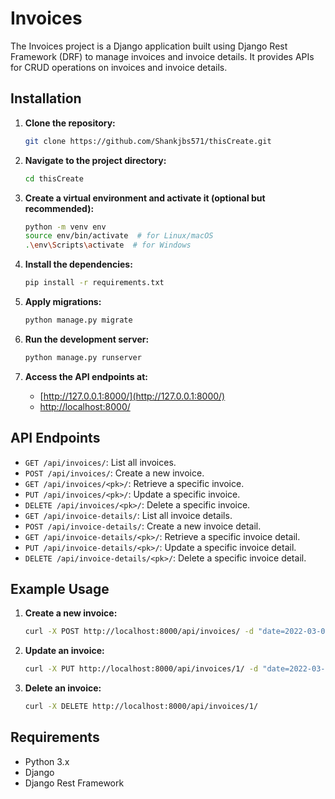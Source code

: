 # Invoices

The Invoices project is a Django application built using Django Rest Framework (DRF) to manage invoices and invoice details. It provides APIs for CRUD operations on invoices and invoice details.

## Installation

1. **Clone the repository:**

    ```bash
    git clone https://github.com/Shankjbs571/thisCreate.git
    ```

2. **Navigate to the project directory:**

    ```bash
    cd thisCreate
    ```

3. **Create a virtual environment and activate it (optional but recommended):**

    ```bash
    python -m venv env
    source env/bin/activate  # for Linux/macOS
    .\env\Scripts\activate  # for Windows
    ```

4. **Install the dependencies:**

    ```bash
    pip install -r requirements.txt
    ```

5. **Apply migrations:**

    ```bash
    python manage.py migrate
    ```

6. **Run the development server:**

    ```bash
    python manage.py runserver
    ```

7. **Access the API endpoints at:**

    - [http://127.0.0.1:8000/](http://127.0.0.1:8000/)
    - [http://localhost:8000/](http://localhost:8000/)

## API Endpoints

- `GET /api/invoices/`: List all invoices.
- `POST /api/invoices/`: Create a new invoice.
- `GET /api/invoices/<pk>/`: Retrieve a specific invoice.
- `PUT /api/invoices/<pk>/`: Update a specific invoice.
- `DELETE /api/invoices/<pk>/`: Delete a specific invoice.
- `GET /api/invoice-details/`: List all invoice details.
- `POST /api/invoice-details/`: Create a new invoice detail.
- `GET /api/invoice-details/<pk>/`: Retrieve a specific invoice detail.
- `PUT /api/invoice-details/<pk>/`: Update a specific invoice detail.
- `DELETE /api/invoice-details/<pk>/`: Delete a specific invoice detail.

## Example Usage

1. **Create a new invoice:**

    ```bash
    curl -X POST http://localhost:8000/api/invoices/ -d "date=2022-03-01&customer_name=John Doe"
    ```

2. **Update an invoice:**

    ```bash
    curl -X PUT http://localhost:8000/api/invoices/1/ -d "date=2022-03-02"
    ```

3. **Delete an invoice:**

    ```bash
    curl -X DELETE http://localhost:8000/api/invoices/1/
    ```

## Requirements

- Python 3.x
- Django
- Django Rest Framework
